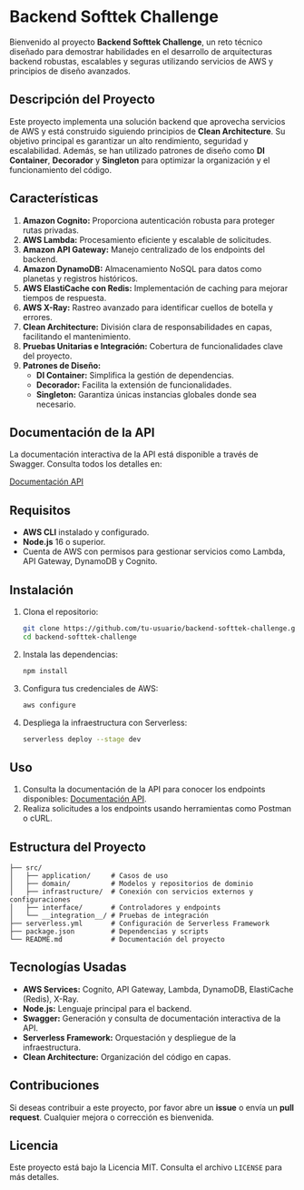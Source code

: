 # Backend Softtek Challenge

Bienvenido al proyecto **Backend Softtek Challenge**, un reto técnico diseñado para demostrar habilidades en el desarrollo de arquitecturas backend robustas, escalables y seguras utilizando servicios de AWS y principios de diseño avanzados.

## Descripción del Proyecto

Este proyecto implementa una solución backend que aprovecha servicios de AWS y está construido siguiendo principios de **Clean Architecture**. Su objetivo principal es garantizar un alto rendimiento, seguridad y escalabilidad. Además, se han utilizado patrones de diseño como **DI Container**, **Decorador** y **Singleton** para optimizar la organización y el funcionamiento del código.

## Características

1. **Amazon Cognito:** Proporciona autenticación robusta para proteger rutas privadas.
2. **AWS Lambda:** Procesamiento eficiente y escalable de solicitudes.
3. **Amazon API Gateway:** Manejo centralizado de los endpoints del backend.
4. **Amazon DynamoDB:** Almacenamiento NoSQL para datos como planetas y registros históricos.
5. **AWS ElastiCache con Redis:** Implementación de caching para mejorar tiempos de respuesta.
6. **AWS X-Ray:** Rastreo avanzado para identificar cuellos de botella y errores.
7. **Clean Architecture:** División clara de responsabilidades en capas, facilitando el mantenimiento.
8. **Pruebas Unitarias e Integración:** Cobertura de funcionalidades clave del proyecto.
9. **Patrones de Diseño:**
   - **DI Container:** Simplifica la gestión de dependencias.
   - **Decorador:** Facilita la extensión de funcionalidades.
   - **Singleton:** Garantiza únicas instancias globales donde sea necesario.

## Documentación de la API

La documentación interactiva de la API está disponible a través de Swagger. Consulta todos los detalles en:

[Documentación API](https://sofftek.digitalbonds.link/docs)

## Requisitos

- **AWS CLI** instalado y configurado.
- **Node.js** 16 o superior.
- Cuenta de AWS con permisos para gestionar servicios como Lambda, API Gateway, DynamoDB y Cognito.

## Instalación

1. Clona el repositorio:
   ```bash
   git clone https://github.com/tu-usuario/backend-softtek-challenge.git
   cd backend-softtek-challenge
   ```

2. Instala las dependencias:
   ```bash
   npm install
   ```

3. Configura tus credenciales de AWS:
   ```bash
   aws configure
   ```

4. Despliega la infraestructura con Serverless:
   ```bash
   serverless deploy --stage dev
   ```

## Uso

1. Consulta la documentación de la API para conocer los endpoints disponibles: [Documentación API](https://sofftek.digitalbonds.link/docs).
2. Realiza solicitudes a los endpoints usando herramientas como Postman o cURL.

## Estructura del Proyecto

```plaintext
├── src/
│   ├── application/     # Casos de uso
│   ├── domain/          # Modelos y repositorios de dominio
│   ├── infrastructure/  # Conexión con servicios externos y configuraciones
│   ├── interface/       # Controladores y endpoints
│   └── __integration__/ # Pruebas de integración
├── serverless.yml       # Configuración de Serverless Framework
├── package.json         # Dependencias y scripts
└── README.md            # Documentación del proyecto
```

## Tecnologías Usadas

- **AWS Services:** Cognito, API Gateway, Lambda, DynamoDB, ElastiCache (Redis), X-Ray.
- **Node.js:** Lenguaje principal para el backend.
- **Swagger:** Generación y consulta de documentación interactiva de la API.
- **Serverless Framework:** Orquestación y despliegue de la infraestructura.
- **Clean Architecture:** Organización del código en capas.


## Contribuciones

Si deseas contribuir a este proyecto, por favor abre un **issue** o envía un **pull request**. Cualquier mejora o corrección es bienvenida.

## Licencia

Este proyecto está bajo la Licencia MIT. Consulta el archivo `LICENSE` para más detalles.


